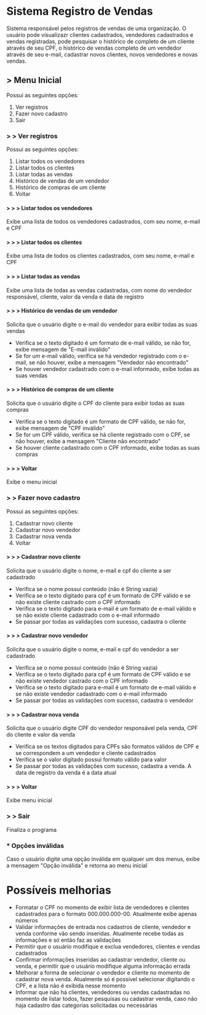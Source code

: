 # Sistema Registro de Vendas
Sistema responsável pelos registros de vendas de uma organização. O usuário pode visualizazr clientes cadastrados, vendedores cadastrados e vendas registradas, pode pesquisar o histórico de completo de um cliente através de seu CPF, o histórico de vendas completo de um vendedor através de seu e-mail, cadastrar novos clientes, novos vendedores e novas vendas.
## > Menu Inicial
Possui as seguintes opções:
1. Ver registros
2. Fazer novo cadastro
3. Sair
### > > Ver registros
Possui as seguintes opções:
1. Listar todos os vendedores
2. Listar todos os clientes
3. Listar todas as vendas
4. Histórico de vendas de um vendedor
5. Histórico de compras de um cliente
6. Voltar
#### > > > Listar todos os vendedores
Exibe uma lista de todos os vendedores cadastrados, com seu nome, e-mail e CPF
#### > > > Listar todos os clientes
Exibe uma lista de todos os clientes cadastrados, com seu nome, e-mail e CPF
#### > > > Listar todas as vendas
Exibe uma lista de todas as vendas cadastradas, com nome do vendedor responsável, cliente, valor da venda e data de registro
#### > > > Histórico de vendas de um vendedor
Solicita que o usuário digite o e-mail do vendedor para exibir todas as suas vendas
  - Verifica se o texto digitado é um formato de e-mail válido, se não for, exibe mensagem de "E-mail inválido"
  - Se for um e-mail válido, verifica se há vendedor registrado com o e-mail, se não houver, exibe a mensagem "Vendedor não encontrado"
  - Se houver vendedor cadastrado com o e-mail informado, exibe todas as suas vendas
#### > > > Histórico de compras de um cliente
Solicita que o usuário digite o CPF do cliente para exibir todas as suas compras
  - Verifica se o texto digitado é um formato de CPF válido, se não for, exibe mensagem de "CPF inválido"
  - Se for um CPF válido, verifica se há cliente registrado com o CPF, se não houver, exibe a mensagem "Cliente não encontrado"
  - Se houver cliente cadastrado com o CPF informado, exibe todas as suas compras
#### > > > Voltar
Exibe o menu inicial
### > > Fazer novo cadastro
Possui as seguintes opções:
1. Cadastrar novo cliente
2. Cadastrar novo vendedor
3. Cadastrar nova venda
4. Voltar
#### > > > Cadastrar novo cliente
Solicita que o usuário digite o nome, e-mail e cpf do cliente a ser cadastrado
  - Verifica se o nome possui conteúdo (não é String vazia)
  - Verifica se o texto digitado para cpf é um formato de CPF válido e se não existe cliente castrado com o CPF informado
  - Verifica se o texto digitado para e-mail é um formato de e-mail válido e se não existe cliente cadastrado com o e-mail informado
  - Se passar por todas as validações com sucesso, cadastra o cliente
#### > > > Cadastrar novo vendedor
Solicita que o usuário digite o nome, e-mail e cpf do vendedor a ser cadastrado
  - Verifica se o nome possui conteúdo (não é String vazia)
  - Verifica se o texto digitado para cpf é um formato de CPF válido e se não existe vendedor castrado com o CPF informado
  - Verifica se o texto digitado para e-mail é um formato de e-mail válido e se não existe vendedor cadastrado com o e-mail informado
  - Se passar por todas as validações com sucesso, cadastra o vendedor
#### > > > Cadastrar nova venda
Solicita que o usuário digite CPF do vendedor responsável pela venda, CPF do cliente e valor da venda
  - Verifica se os textos digitados para CPFs são formatos válidos de CPF e se correspondem a um vendedor e cliente cadastrados
  - Verifica se o valor digitado possui formato válido para valor
  - Se passar por todas as validações com sucesso, cadastra a venda. A data de registro da venda é a data atual
#### > > > Voltar
Exibe menu inicial
### > > Sair
Finaliza o programa

### * Opções inválidas
Caso o usuário digite uma opção inválida em qualquer um dos menus, exibe a mensagem "Opção inválida" e retorna ao menu inicial

# Possíveis melhorias
- Formatar o CPF no momento de exibir lista de vendedores e clientes cadastrados para o formato 000.000.000-00. Atualmente exibe apenas números
- Validar informações de entrada nos cadastros de cliente, vendedor e venda conforme vão sendo inseridas. Atualmente recebe todas as informações e só então faz as validações
- Permitir que o usuário modifique e exclua vendedores, clientes e vendas cadastrados
- Confirmar informações inseridas ao cadastrar vendedor, cliente ou venda, e permitir que o usuário modifique alguma informação errada
- Melhorar a forma de selecionar o vendedor e cliente no momento de cadastrar nova venda. Atualmente só é possível selecionar digitando o CPF, e a lista não é exibida nesse momento
- Informar que não há clientes, vendedores ou vendas cadastradas no momento de listar todos, fazer pesquisas ou cadastrar venda, caso não haja cadastro das categorias solicitadas ou necessárias
